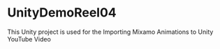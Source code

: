 # UnityDemoReel04
This Unity project is used for the Importing Mixamo Animations to Unity YouTube Video
